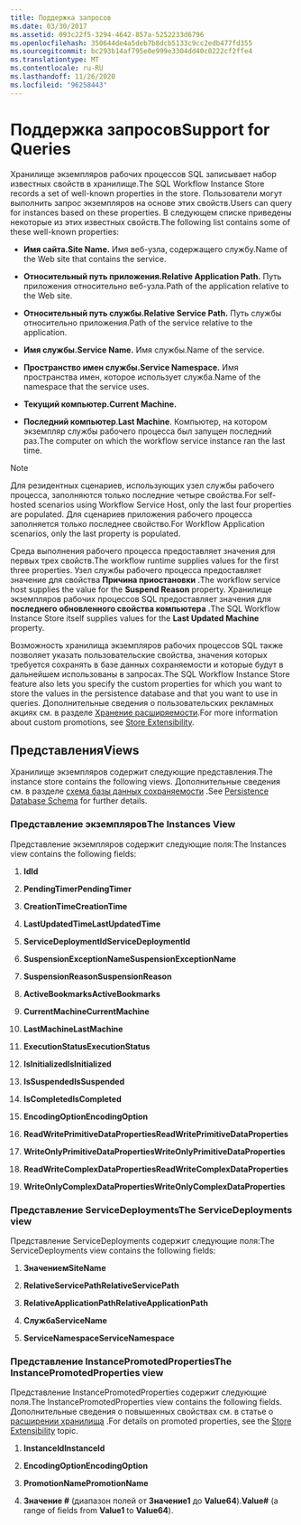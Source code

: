 ```yaml
---
title: Поддержка запросов
ms.date: 03/30/2017
ms.assetid: 093c22f5-3294-4642-857a-5252233d6796
ms.openlocfilehash: 350644de4a5deb7b8dcb5133c9cc2edb477fd355
ms.sourcegitcommit: bc293b14af795e0e999e3304dd40c0222cf2ffe4
ms.translationtype: MT
ms.contentlocale: ru-RU
ms.lasthandoff: 11/26/2020
ms.locfileid: "96258443"
---
```

# <a name="support-for-queries"></a><span data-ttu-id="d4eb4-102">Поддержка запросов</span><span class="sxs-lookup"><span data-stu-id="d4eb4-102">Support for Queries</span></span>

<span data-ttu-id="d4eb4-103">Хранилище экземпляров рабочих процессов SQL записывает набор известных свойств в хранилище.</span><span class="sxs-lookup"><span data-stu-id="d4eb4-103">The SQL Workflow Instance Store records a set of well-known properties in the store.</span></span> <span data-ttu-id="d4eb4-104">Пользователи могут выполнить запрос экземпляров на основе этих свойств.</span><span class="sxs-lookup"><span data-stu-id="d4eb4-104">Users can query for instances based on these properties.</span></span> <span data-ttu-id="d4eb4-105">В следующем списке приведены некоторые из этих известных свойств.</span><span class="sxs-lookup"><span data-stu-id="d4eb4-105">The following list contains some of these well-known properties:</span></span>  
  
- <span data-ttu-id="d4eb4-106">**Имя сайта.**</span><span class="sxs-lookup"><span data-stu-id="d4eb4-106">**Site Name.**</span></span> <span data-ttu-id="d4eb4-107">Имя веб-узла, содержащего службу.</span><span class="sxs-lookup"><span data-stu-id="d4eb4-107">Name of the Web site that contains the service.</span></span>  
  
- <span data-ttu-id="d4eb4-108">**Относительный путь приложения.**</span><span class="sxs-lookup"><span data-stu-id="d4eb4-108">**Relative Application Path.**</span></span> <span data-ttu-id="d4eb4-109">Путь приложения относительно веб-узла.</span><span class="sxs-lookup"><span data-stu-id="d4eb4-109">Path of the application relative to the Web site.</span></span>  
  
- <span data-ttu-id="d4eb4-110">**Относительный путь службы.**</span><span class="sxs-lookup"><span data-stu-id="d4eb4-110">**Relative Service Path.**</span></span> <span data-ttu-id="d4eb4-111">Путь службы относительно приложения.</span><span class="sxs-lookup"><span data-stu-id="d4eb4-111">Path of the service relative to the application.</span></span>  
  
- <span data-ttu-id="d4eb4-112">**Имя службы.**</span><span class="sxs-lookup"><span data-stu-id="d4eb4-112">**Service Name.**</span></span> <span data-ttu-id="d4eb4-113">Имя службы.</span><span class="sxs-lookup"><span data-stu-id="d4eb4-113">Name of the service.</span></span>  
  
- <span data-ttu-id="d4eb4-114">**Пространство имен службы.**</span><span class="sxs-lookup"><span data-stu-id="d4eb4-114">**Service Namespace.**</span></span> <span data-ttu-id="d4eb4-115">Имя пространства имен, которое использует служба.</span><span class="sxs-lookup"><span data-stu-id="d4eb4-115">Name of the namespace that the service uses.</span></span>  
  
- <span data-ttu-id="d4eb4-116">**Текущий компьютер.**</span><span class="sxs-lookup"><span data-stu-id="d4eb4-116">**Current Machine.**</span></span>  
  
- <span data-ttu-id="d4eb4-117">**Последний компьютер**.</span><span class="sxs-lookup"><span data-stu-id="d4eb4-117">**Last Machine**.</span></span> <span data-ttu-id="d4eb4-118">Компьютер, на котором экземпляр службы рабочего процесса был запущен последний раз.</span><span class="sxs-lookup"><span data-stu-id="d4eb4-118">The computer on which the workflow service instance ran the last time.</span></span>  
  
> [!NOTE]
> <span data-ttu-id="d4eb4-119">Для резидентных сценариев, использующих узел службы рабочего процесса, заполняются только последние четыре свойства.</span><span class="sxs-lookup"><span data-stu-id="d4eb4-119">For self-hosted scenarios using Workflow Service Host, only the last four properties are populated.</span></span> <span data-ttu-id="d4eb4-120">Для сценариев приложения рабочего процесса заполняется только последнее свойство.</span><span class="sxs-lookup"><span data-stu-id="d4eb4-120">For Workflow Application scenarios, only the last property is populated.</span></span>  
  
 <span data-ttu-id="d4eb4-121">Среда выполнения рабочего процесса предоставляет значения для первых трех свойств.</span><span class="sxs-lookup"><span data-stu-id="d4eb4-121">The workflow runtime supplies values for the first three properties.</span></span> <span data-ttu-id="d4eb4-122">Узел службы рабочего процесса предоставляет значение для свойства **Причина приостановки** .</span><span class="sxs-lookup"><span data-stu-id="d4eb4-122">The workflow service host supplies the value for the **Suspend Reason** property.</span></span> <span data-ttu-id="d4eb4-123">Хранилище экземпляров рабочих процессов SQL предоставляет значения для **последнего обновленного свойства компьютера** .</span><span class="sxs-lookup"><span data-stu-id="d4eb4-123">The SQL Workflow Instance Store itself supplies values for the **Last Updated Machine** property.</span></span>  
  
 <span data-ttu-id="d4eb4-124">Возможность хранилища экземпляров рабочих процессов SQL также позволяет указать пользовательские свойства, значения которых требуется сохранять в базе данных сохраняемости и которые будут в дальнейшем использованы в запросах.</span><span class="sxs-lookup"><span data-stu-id="d4eb4-124">The SQL Workflow Instance Store feature also lets you specify the custom properties for which you want to store the values in the persistence database and that you want to use in queries.</span></span> <span data-ttu-id="d4eb4-125">Дополнительные сведения о пользовательских рекламных акциях см. в разделе [Хранение расширяемости](store-extensibility.md).</span><span class="sxs-lookup"><span data-stu-id="d4eb4-125">For more information about custom promotions, see [Store Extensibility](store-extensibility.md).</span></span>  
  
## <a name="views"></a><span data-ttu-id="d4eb4-126">Представления</span><span class="sxs-lookup"><span data-stu-id="d4eb4-126">Views</span></span>  

 <span data-ttu-id="d4eb4-127">Хранилище экземпляров содержит следующие представления.</span><span class="sxs-lookup"><span data-stu-id="d4eb4-127">The instance store contains the following views.</span></span> <span data-ttu-id="d4eb4-128">Дополнительные сведения см. в разделе [схема базы данных сохраняемости](persistence-database-schema.md) .</span><span class="sxs-lookup"><span data-stu-id="d4eb4-128">See [Persistence Database Schema](persistence-database-schema.md) for further details.</span></span>  
  
### <a name="the-instances-view"></a><span data-ttu-id="d4eb4-129">Представление экземпляров</span><span class="sxs-lookup"><span data-stu-id="d4eb4-129">The Instances View</span></span>  

 <span data-ttu-id="d4eb4-130">Представление экземпляров содержит следующие поля:</span><span class="sxs-lookup"><span data-stu-id="d4eb4-130">The Instances view contains the following fields:</span></span>  
  
1. <span data-ttu-id="d4eb4-131">**Id**</span><span class="sxs-lookup"><span data-stu-id="d4eb4-131">**Id**</span></span>  
  
2. <span data-ttu-id="d4eb4-132">**PendingTimer**</span><span class="sxs-lookup"><span data-stu-id="d4eb4-132">**PendingTimer**</span></span>  
  
3. <span data-ttu-id="d4eb4-133">**CreationTime**</span><span class="sxs-lookup"><span data-stu-id="d4eb4-133">**CreationTime**</span></span>  
  
4. <span data-ttu-id="d4eb4-134">**LastUpdatedTime**</span><span class="sxs-lookup"><span data-stu-id="d4eb4-134">**LastUpdatedTime**</span></span>  
  
5. <span data-ttu-id="d4eb4-135">**ServiceDeploymentId**</span><span class="sxs-lookup"><span data-stu-id="d4eb4-135">**ServiceDeploymentId**</span></span>  
  
6. <span data-ttu-id="d4eb4-136">**SuspensionExceptionName**</span><span class="sxs-lookup"><span data-stu-id="d4eb4-136">**SuspensionExceptionName**</span></span>  
  
7. <span data-ttu-id="d4eb4-137">**SuspensionReason**</span><span class="sxs-lookup"><span data-stu-id="d4eb4-137">**SuspensionReason**</span></span>  
  
8. <span data-ttu-id="d4eb4-138">**ActiveBookmarks**</span><span class="sxs-lookup"><span data-stu-id="d4eb4-138">**ActiveBookmarks**</span></span>  
  
9. <span data-ttu-id="d4eb4-139">**CurrentMachine**</span><span class="sxs-lookup"><span data-stu-id="d4eb4-139">**CurrentMachine**</span></span>  
  
10. <span data-ttu-id="d4eb4-140">**LastMachine**</span><span class="sxs-lookup"><span data-stu-id="d4eb4-140">**LastMachine**</span></span>  
  
11. <span data-ttu-id="d4eb4-141">**ExecutionStatus**</span><span class="sxs-lookup"><span data-stu-id="d4eb4-141">**ExecutionStatus**</span></span>  
  
12. <span data-ttu-id="d4eb4-142">**IsInitialized**</span><span class="sxs-lookup"><span data-stu-id="d4eb4-142">**IsInitialized**</span></span>  
  
13. <span data-ttu-id="d4eb4-143">**IsSuspended**</span><span class="sxs-lookup"><span data-stu-id="d4eb4-143">**IsSuspended**</span></span>  
  
14. <span data-ttu-id="d4eb4-144">**IsCompleted**</span><span class="sxs-lookup"><span data-stu-id="d4eb4-144">**IsCompleted**</span></span>  
  
15. <span data-ttu-id="d4eb4-145">**EncodingOption**</span><span class="sxs-lookup"><span data-stu-id="d4eb4-145">**EncodingOption**</span></span>  
  
16. <span data-ttu-id="d4eb4-146">**ReadWritePrimitiveDataProperties**</span><span class="sxs-lookup"><span data-stu-id="d4eb4-146">**ReadWritePrimitiveDataProperties**</span></span>  
  
17. <span data-ttu-id="d4eb4-147">**WriteOnlyPrimitiveDataProperties**</span><span class="sxs-lookup"><span data-stu-id="d4eb4-147">**WriteOnlyPrimitiveDataProperties**</span></span>  
  
18. <span data-ttu-id="d4eb4-148">**ReadWriteComplexDataProperties**</span><span class="sxs-lookup"><span data-stu-id="d4eb4-148">**ReadWriteComplexDataProperties**</span></span>  
  
19. <span data-ttu-id="d4eb4-149">**WriteOnlyComplexDataProperties**</span><span class="sxs-lookup"><span data-stu-id="d4eb4-149">**WriteOnlyComplexDataProperties**</span></span>  
  
### <a name="the-servicedeployments-view"></a><span data-ttu-id="d4eb4-150">Представление ServiceDeployments</span><span class="sxs-lookup"><span data-stu-id="d4eb4-150">The ServiceDeployments view</span></span>  

 <span data-ttu-id="d4eb4-151">Представление ServiceDeployments содержит следующие поля:</span><span class="sxs-lookup"><span data-stu-id="d4eb4-151">The ServiceDeployments view contains the following fields:</span></span>  
  
1. <span data-ttu-id="d4eb4-152">**Значением**</span><span class="sxs-lookup"><span data-stu-id="d4eb4-152">**SiteName**</span></span>  
  
2. <span data-ttu-id="d4eb4-153">**RelativeServicePath**</span><span class="sxs-lookup"><span data-stu-id="d4eb4-153">**RelativeServicePath**</span></span>  
  
3. <span data-ttu-id="d4eb4-154">**RelativeApplicationPath**</span><span class="sxs-lookup"><span data-stu-id="d4eb4-154">**RelativeApplicationPath**</span></span>  
  
4. <span data-ttu-id="d4eb4-155">**Служба**</span><span class="sxs-lookup"><span data-stu-id="d4eb4-155">**ServiceName**</span></span>  
  
5. <span data-ttu-id="d4eb4-156">**ServiceNamespace**</span><span class="sxs-lookup"><span data-stu-id="d4eb4-156">**ServiceNamespace**</span></span>  
  
### <a name="the-instancepromotedproperties-view"></a><span data-ttu-id="d4eb4-157">Представление InstancePromotedProperties</span><span class="sxs-lookup"><span data-stu-id="d4eb4-157">The InstancePromotedProperties view</span></span>  

 <span data-ttu-id="d4eb4-158">Представление InstancePromotedProperties содержит следующие поля.</span><span class="sxs-lookup"><span data-stu-id="d4eb4-158">The InstancePromotedProperties view contains the following fields.</span></span> <span data-ttu-id="d4eb4-159">Дополнительные сведения о повышенных свойствах см. в статье о [расширении хранилища](store-extensibility.md) .</span><span class="sxs-lookup"><span data-stu-id="d4eb4-159">For details on promoted properties, see the [Store Extensibility](store-extensibility.md) topic.</span></span>  
  
1. <span data-ttu-id="d4eb4-160">**InstanceId**</span><span class="sxs-lookup"><span data-stu-id="d4eb4-160">**InstanceId**</span></span>  
  
2. <span data-ttu-id="d4eb4-161">**EncodingOption**</span><span class="sxs-lookup"><span data-stu-id="d4eb4-161">**EncodingOption**</span></span>  
  
3. <span data-ttu-id="d4eb4-162">**PromotionName**</span><span class="sxs-lookup"><span data-stu-id="d4eb4-162">**PromotionName**</span></span>  
  
4. <span data-ttu-id="d4eb4-163">**Значение #** (диапазон полей от **Значение1** до **Value64**).</span><span class="sxs-lookup"><span data-stu-id="d4eb4-163">**Value#** (a range of fields from **Value1** to **Value64**).</span></span>
